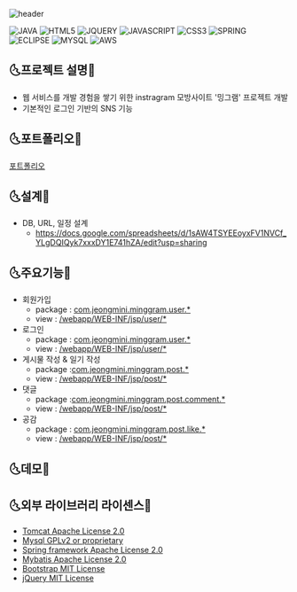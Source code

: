 ![header](https://capsule-render.vercel.app/api?type=wave&color=auto&height=300&section=header&text=Minggram&fontSize=90)

![JAVA](https://img.shields.io/badge/JAVA-FA5858?style=flat-square&logo=Java&logoColor=black)
![HTML5](https://img.shields.io/badge/HTML5-FAAC58?style=flat-square&logo=HTML5&logoColor=black)
![JQUERY](https://img.shields.io/badge/JQUERY-F4FA58?style=flat-square&logo=JQUERY&logoColor=black)
![JAVASCRIPT](https://img.shields.io/badge/JAVASCRIPT-58FA58?style=flat-square&logo=JAVASCRIPT&logoColor=black)
![CSS3](https://img.shields.io/badge/CSS3-58ACFA?style=flat-square&logo=CSS3&logoColor=black)
![SPRING](https://img.shields.io/badge/SPRING-5858FA?style=flat-square&logo=SPRING&logoColor=black)
![ECLIPSE](https://img.shields.io/badge/ECLIPSE-D358F7?style=flat-square&logo=ECLIPSE&logoColor=black)
![MYSQL](https://img.shields.io/badge/MYSQL-FA58D0?style=flat-square&logo=MYSQL&logoColor=black)
![AWS](https://img.shields.io/badge/AWS-FA5882?style=flat-square&logo=AmazonAWS&logoColor=black)

## :last_quarter_moon_with_face:프로젝트 설명:first_quarter_moon_with_face:
- 웹 서비스를 개발 경험을 쌓기 위한 instragram 모방사이트 '밍그램' 프로젝트 개발
- 기본적인 로그인 기반의 SNS 기능
 
 
 ## :last_quarter_moon_with_face:포트폴리오:first_quarter_moon_with_face:
 [포트폴리오](https://github.com/jeongminiee/spring_project/blob/0cce4b8f6f8182c4ac25518a7ccd7431ac529a0a/%ED%8F%AC%ED%8A%B8%ED%8F%B4%EB%A6%AC%EC%98%A4.pdf)
 
 ## :last_quarter_moon_with_face:설계:first_quarter_moon_with_face:
 * DB, URL, 일정 설계
    * https://docs.google.com/spreadsheets/d/1sAW4TSYEEoyxFV1NVCf_YLgDQIQyk7xxxDY1E741hZA/edit?usp=sharing
     
 ## :last_quarter_moon_with_face:주요기능:first_quarter_moon_with_face:
 * 회원가입
    * package : [com.jeongmini.minggram.user.*](https://github.com/jeongminiee/spring_minggram/tree/develop/src/main/java/com/jeongmini/minggram/user)
    * view  : [/webapp/WEB-INF/jsp/user/*](https://github.com/jeongminiee/spring_minggram/tree/develop/src/main/webapp/WEB-INF/jsp/user)
 * 로그인
    * package :  [com.jeongmini.minggram.user.*](https://github.com/jeongminiee/spring_minggram/tree/develop/src/main/java/com/jeongmini/minggram/user)
    * view  : [/webapp/WEB-INF/jsp/user/*](https://github.com/jeongminiee/spring_minggram/tree/develop/src/main/webapp/WEB-INF/jsp/user)
 * 게시물 작성 & 일기 작성
    * package :[com.jeongmini.minggram.post.*](https://github.com/jeongminiee/spring_minggram/tree/develop/src/main/java/com/jeongmini/minggram/post)
    * view  : [/webapp/WEB-INF/jsp/post/*](https://github.com/jeongminiee/spring_minggram/tree/develop/src/main/webapp/WEB-INF/jsp/post)
 * 댓글
    * package :[com.jeongmini.minggram.post.comment.*](https://github.com/jeongminiee/spring_minggram/tree/develop/src/main/java/com/jeongmini/minggram/post/comment)
    * view  :  [/webapp/WEB-INF/jsp/post/*](https://github.com/jeongminiee/spring_minggram/tree/develop/src/main/webapp/WEB-INF/jsp/post)
 * 공감
    * package : [com.jeongmini.minggram.post.like.*](https://github.com/jeongminiee/spring_minggram/tree/develop/src/main/java/com/jeongmini/minggram/post/like)
    * view  : [/webapp/WEB-INF/jsp/post/*](https://github.com/jeongminiee/spring_minggram/tree/develop/src/main/webapp/WEB-INF/jsp/post)

## :last_quarter_moon_with_face:데모:first_quarter_moon_with_face:

## :last_quarter_moon_with_face:외부 라이브러리 라이센스:first_quarter_moon_with_face:
- [Tomcat Apache License 2.0](https://www.apache.org/licenses/LICENSE-2.0)
- [Mysql GPLv2 or proprietary](https://www.gnu.org/licenses/gpl-3.0.html)
- [Spring framework Apache License 2.0](https://www.apache.org/licenses/LICENSE-2.0)
- [Mybatis Apache License 2.0](https://www.apache.org/licenses/LICENSE-2.0)
- [Bootstrap MIT License](https://opensource.org/licenses/MIT)
- [jQuery MIT License](https://opensource.org/licenses/MIT)

